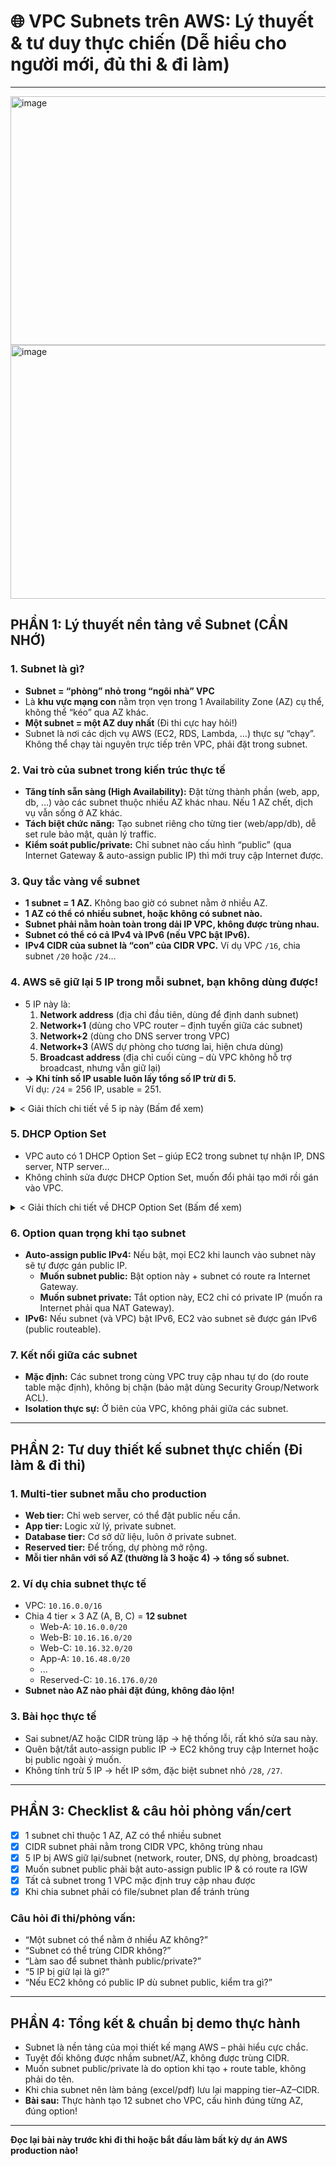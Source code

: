 # 🌐 VPC Subnets trên AWS: Lý thuyết & tư duy thực chiến (Dễ hiểu cho người mới, đủ thi & đi làm)

---
<img width="703" height="398" alt="image" src="https://github.com/user-attachments/assets/1c7118c1-56dc-4115-a565-1f2c664aad3a" />
<img width="701" height="406" alt="image" src="https://github.com/user-attachments/assets/27b30d96-08eb-4a17-aef4-9ac4e9250a66" />

## PHẦN 1: Lý thuyết nền tảng về Subnet (CẦN NHỚ)

### 1. **Subnet là gì?**
- **Subnet = “phòng” nhỏ trong “ngôi nhà” VPC**
- Là **khu vực mạng con** nằm trọn vẹn trong 1 Availability Zone (AZ) cụ thể, không thể “kéo” qua AZ khác.
- **Một subnet = một AZ duy nhất** (Đi thi cực hay hỏi!)
- Subnet là nơi các dịch vụ AWS (EC2, RDS, Lambda, …) thực sự “chạy”. Không thể chạy tài nguyên trực tiếp trên VPC, phải đặt trong subnet.

### 2. **Vai trò của subnet trong kiến trúc thực tế**
- **Tăng tính sẵn sàng (High Availability):** Đặt từng thành phần (web, app, db, …) vào các subnet thuộc nhiều AZ khác nhau. Nếu 1 AZ chết, dịch vụ vẫn sống ở AZ khác.
- **Tách biệt chức năng:** Tạo subnet riêng cho từng tier (web/app/db), dễ set rule bảo mật, quản lý traffic.
- **Kiểm soát public/private:** Chỉ subnet nào cấu hình “public” (qua Internet Gateway & auto-assign public IP) thì mới truy cập Internet được.

### 3. **Quy tắc vàng về subnet**
- **1 subnet = 1 AZ.** Không bao giờ có subnet nằm ở nhiều AZ.
- **1 AZ có thể có nhiều subnet, hoặc không có subnet nào.**
- **Subnet phải nằm hoàn toàn trong dải IP VPC, không được trùng nhau.**
- **Subnet có thể có cả IPv4 và IPv6 (nếu VPC bật IPv6).**
- **IPv4 CIDR của subnet là “con” của CIDR VPC.** Ví dụ VPC `/16`, chia subnet `/20` hoặc `/24`…

### 4. **AWS sẽ giữ lại 5 IP trong mỗi subnet, bạn không dùng được!**
- 5 IP này là:
    1. **Network address** (địa chỉ đầu tiên, dùng để định danh subnet)
    2. **Network+1** (dùng cho VPC router – định tuyến giữa các subnet)
    3. **Network+2** (dùng cho DNS server trong VPC)
    4. **Network+3** (AWS dự phòng cho tương lai, hiện chưa dùng)
    5. **Broadcast address** (địa chỉ cuối cùng – dù VPC không hỗ trợ broadcast, nhưng vẫn giữ lại)
- **→ Khi tính số IP usable luôn lấy tổng số IP trừ đi 5.**  
  Ví dụ: `/24` = 256 IP, usable = 251.
<details>
<summary>< Giải thích chi tiết về 5 ip này (Bấm để xem)</summary>

### **Tổng quan: Nền móng ẩn của mỗi Subnet**

Hãy hình dung mỗi **subnet** bạn tạo ra như một **khu phố khép kín, được quy hoạch bài bản**. AWS, với vai trò là nhà phát triển hạ tầng, đã giữ lại 5 "lô đất" chiến lược trong mỗi khu phố này để xây dựng các tiện ích chung, đảm bảo toàn bộ khu phố vận hành trơn tru và an toàn.

Việc giữ lại 5 địa chỉ IP này là một quy tắc **cố định và không thể thay đổi**.

**Phạm vi:** Quy tắc này được áp dụng ở cấp độ **SUB-NET**. Nghĩa là, dù bạn tạo ra 1 hay 100 subnet, mỗi subnet trong số đó đều sẽ có 5 địa chỉ IP này bị giữ lại.

---

### **Chi tiết về 5 thành phần và tác động của chúng**

Giả sử chúng ta có một subnet với dải IP là `10.0.1.0/24`.

#### 1. Địa chỉ Mạng (`10.0.1.0`)

* **Vai trò:** Đây là **danh tính** của subnet, giống như tên của khu phố (ví dụ: "Khu phố A"). Nó không phải là một địa chỉ cụ thể của một ngôi nhà nào, mà là địa chỉ định danh cho cả một khu vực.
* **Tác động:**
    * **Định nghĩa ranh giới:** Địa chỉ này xác định điểm bắt đầu của dải IP trong subnet.
    * **Routing:** Bảng định tuyến (Route Table) sử dụng địa chỉ này để biết rằng "tất cả các địa chỉ từ 10.0.1.0 đến 10.0.1.255 đều thuộc về khu phố này".
    * **Không thể sử dụng:** Bạn không bao giờ có thể gán địa chỉ này cho bất kỳ tài nguyên nào (EC2, RDS, v.v.).

#### 2. VPC Router / Cổng Mặc Định (`10.0.1.1`)

* **Vai trò:** Đây là **cổng ra vào duy nhất** của khu phố, do AWS quản lý. Mọi "thư từ" hay "xe cộ" (traffic) muốn đi từ trong subnet ra ngoài (Internet, VPC khác) hoặc từ ngoài vào trong đều phải đi qua cái cổng này.
* **Tác động:**
    * **Điểm trung chuyển bắt buộc:** Bất kỳ máy chủ EC2 nào trong subnet này muốn kết nối ra Internet đều phải gửi gói tin đến địa chỉ `10.0.1.1` này đầu tiên.
    * **Tính sẵn sàng cao:** Đây không phải là một máy chủ vật lý duy nhất mà là một dịch vụ có tính sẵn sàng cao và khả năng mở rộng tự động do AWS quản lý.

#### 3. Máy chủ DNS của Amazon (`10.0.1.2`)

* **Vai trò:** Đây là **"bốt thông tin" hoặc "danh bạ điện thoại" nội bộ** của khu phố. Nó có hai chức năng chính:
    1.  Giúp các máy chủ trong subnet phân giải tên miền công cộng (ví dụ: `google.com`).
    2.  Giúp các máy chủ trong cùng VPC phân giải tên miền riêng tư của nhau (ví dụ: phân giải hostname `ip-10-0-1-50.ec2.internal`).
* **Tác động:**
    * **Phân giải tên miền hiệu quả:** Việc có một máy chủ DNS ngay trong subnet giúp giảm độ trễ và đảm bảo các tài nguyên có thể "tìm thấy" nhau một cách nhanh chóng.
    * **Nền tảng của DHCP Option Set:** DHCP Option Set mặc định sẽ chỉ cho các máy chủ EC2 sử dụng địa chỉ `10.0.1.2` này làm DNS server.

#### 4. Dành cho tương lai (`10.0.1.3`)

* **Vai trò:** Đây là một **"lô đất trống"** mà AWS đã giữ lại để phòng trường hợp trong tương lai họ muốn triển khai thêm một dịch vụ mạng mới ở cấp độ subnet.
* **Tác động:**
    * **Không khả dụng:** Đơn giản là bạn không thể sử dụng địa chỉ này. Nó làm giảm đi một địa chỉ trong tổng số IP khả dụng của bạn.

#### 5. Địa chỉ Broadcast (`10.0.1.255`)

* **Vai trò:** Trong mạng truyền thống, đây là địa chỉ dùng để **gửi một gói tin đến tất cả các thiết bị** trong cùng một mạng, giống như một hệ thống "loa phát thanh" công cộng.
* **Tác động:**
    * **Bị vô hiệu hóa:** AWS **không hỗ trợ** giao thức broadcast trong VPC để tăng cường bảo mật và tránh các vấn đề về "bão broadcast" (broadcast storm).
    * **Không thể sử dụng:** Vì tính năng này không được hỗ trợ, AWS giữ lại địa chỉ này để đảm bảo không ai có thể sử dụng nó sai mục đích.

---

### **Tóm tắt tác động chung lên Subnet**

1.  **Giảm số lượng IP khả dụng:** Đây là tác động rõ ràng nhất. Khi bạn tính toán số lượng máy chủ có thể đặt trong một subnet, bạn phải luôn lấy tổng số IP của dải CIDR đó **trừ đi 5**. Một subnet `/24` (256 IP) chỉ có 251 IP để bạn sử dụng.
2.  **Cung cấp các chức năng mạng cốt lõi:** 5 địa chỉ này không chỉ làm giảm IP mà còn là nền tảng cung cấp các dịch vụ thiết yếu (định tuyến, DNS) giúp subnet hoạt động như một thực thể mạng hoàn chỉnh.
3.  **Đảm bảo tính nhất quán và bảo mật:** Việc giữ lại các địa chỉ này tạo ra một kiến trúc mạng đồng nhất và có thể dự đoán được trên toàn bộ nền tảng AWS, đồng thời loại bỏ các giao thức kém an toàn như broadcast.

</details>

### 5. **DHCP Option Set**
- VPC auto có 1 DHCP Option Set – giúp EC2 trong subnet tự nhận IP, DNS server, NTP server…
- Không chỉnh sửa được DHCP Option Set, muốn đổi phải tạo mới rồi gán vào VPC.
<details>
<summary>< Giải thích chi tiết về DHCP Option Set (Bấm để xem)</summary>

---

### DHCP Option Set là gì?

Nếu VPC là một khu mạng ảo riêng, thì **DHCP Option Set** chính là **bộ quy tắc cấu hình mạng mặc định** được áp dụng cho toàn bộ khu vực đó. Nó là một tập hợp các thông số mà giao thức DHCP (Dynamic Host Configuration Protocol) sẽ cung cấp tự động cho các máy chủ (EC2) mới được khởi tạo bên trong VPC.

Mục tiêu chính của DHCP Option Set là **đơn giản hóa việc cấu hình mạng** và đảm bảo tính nhất quán cho toàn bộ hệ thống.



---
### Các tùy chọn (Options) chính

Một DHCP Option Set bao gồm nhiều tùy chọn, nhưng đây là những tùy chọn quan trọng nhất:

* **Máy chủ DNS (`domain-name-servers`)**
    * **Chức năng:** Chỉ định máy chủ DNS mà các EC2 sẽ dùng để phân giải tên miền (ví dụ: biến `google.com` thành địa chỉ IP).
    * **Mặc định của AWS:** `AmazonProvidedDNS`, một dịch vụ đặc biệt có thể phân giải cả tên miền công cộng và tên miền riêng tư của các EC2 khác trong cùng VPC.
    * **Tùy chỉnh:** Bạn có thể thay bằng DNS của công ty hoặc DNS công cộng như `8.8.8.8`.

* **Tên Miền (`domain-name`)**
    * **Chức năng:** Gán một tên miền mặc định cho các máy chủ, giúp tạo thành Tên miền Đầy đủ (FQDN). Ví dụ: `server-1.mycompany.local`.

* **Máy chủ Thời gian NTP (`ntp-servers`)**
    * **Chức năng:** Chỉ định máy chủ thời gian để các EC2 đồng bộ giờ giấc. Điều này rất quan trọng cho việc ghi log và bảo mật.

---
### Tại sao không thể chỉnh sửa trực tiếp?

Đây là một quy tắc thiết kế quan trọng của AWS nhằm đảm bảo **an toàn và nhất quán**.

Việc cho phép sửa đổi trực tiếp một DHCP Option Set đang được sử dụng có thể gây ra sự cố mất kết nối mạng trên diện rộng nếu có lỗi xảy ra. Do đó, quy trình an toàn là:

1.  **Tạo một DHCP Option Set mới** với cấu hình bạn muốn.
2.  **Gán (associate)** set mới này vào VPC để thay thế cho set cũ.

---
### Khi nào cần quan tâm?

Bạn chỉ thực sự cần tạo một DHCP Option Set tùy chỉnh trong các trường hợp sau:

* **Môi trường Lai (Hybrid Cloud):** Khi bạn muốn máy chủ trên AWS "thấy" và giao tiếp được với các máy chủ ở văn phòng công ty bằng tên miền nội bộ.
* **Tích hợp Active Directory:** Khi các máy chủ Windows cần gia nhập vào miền (domain) của công ty.
* **Tuân thủ chính sách nội bộ:** Khi công ty yêu cầu sử dụng máy chủ DNS hoặc NTP riêng.

</details>



### 6. **Option quan trọng khi tạo subnet**
- **Auto-assign public IPv4:** Nếu bật, mọi EC2 khi launch vào subnet này sẽ tự được gán public IP.
    - **Muốn subnet public:** Bật option này + subnet có route ra Internet Gateway.
    - **Muốn subnet private:** Tắt option này, EC2 chỉ có private IP (muốn ra Internet phải qua NAT Gateway).
- **IPv6:** Nếu subnet (và VPC) bật IPv6, EC2 vào subnet sẽ được gán IPv6 (public routeable).

### 7. **Kết nối giữa các subnet**
- **Mặc định:** Các subnet trong cùng VPC truy cập nhau tự do (do route table mặc định), không bị chặn (bảo mật dùng Security Group/Network ACL).
- **Isolation thực sự:** Ở biên của VPC, không phải giữa các subnet.

---

## PHẦN 2: Tư duy thiết kế subnet thực chiến (Đi làm & đi thi)

### 1. **Multi-tier subnet mẫu cho production**
- **Web tier:** Chỉ web server, có thể đặt public nếu cần.
- **App tier:** Logic xử lý, private subnet.
- **Database tier:** Cơ sở dữ liệu, luôn ở private subnet.
- **Reserved tier:** Để trống, dự phòng mở rộng.
- **Mỗi tier nhân với số AZ (thường là 3 hoặc 4) → tổng số subnet.**

### 2. **Ví dụ chia subnet thực tế**
- VPC: `10.16.0.0/16`
- Chia 4 tier × 3 AZ (A, B, C) = **12 subnet**
    - Web-A: `10.16.0.0/20`
    - Web-B: `10.16.16.0/20`
    - Web-C: `10.16.32.0/20`
    - App-A: `10.16.48.0/20`
    - ...
    - Reserved-C: `10.16.176.0/20`
- **Subnet nào AZ nào phải đặt đúng, không đảo lộn!**

### 3. **Bài học thực tế**
- Sai subnet/AZ hoặc CIDR trùng lặp → hệ thống lỗi, rất khó sửa sau này.
- Quên bật/tắt auto-assign public IP → EC2 không truy cập Internet hoặc bị public ngoài ý muốn.
- Không tính trừ 5 IP → hết IP sớm, đặc biệt subnet nhỏ `/28`, `/27`.

---

## PHẦN 3: Checklist & câu hỏi phỏng vấn/cert

- [x] 1 subnet chỉ thuộc 1 AZ, AZ có thể nhiều subnet
- [x] CIDR subnet phải nằm trong CIDR VPC, không trùng nhau
- [x] 5 IP bị AWS giữ lại/subnet (network, router, DNS, dự phòng, broadcast)
- [x] Muốn subnet public phải bật auto-assign public IP & có route ra IGW
- [x] Tất cả subnet trong 1 VPC mặc định truy cập nhau được
- [x] Khi chia subnet phải có file/subnet plan để tránh trùng

### **Câu hỏi đi thi/phỏng vấn:**
- “Một subnet có thể nằm ở nhiều AZ không?”
- “Subnet có thể trùng CIDR không?”
- “Làm sao để subnet thành public/private?”
- “5 IP bị giữ lại là gì?”
- “Nếu EC2 không có public IP dù subnet public, kiểm tra gì?”

---

## PHẦN 4: Tổng kết & chuẩn bị demo thực hành

- Subnet là nền tảng của mọi thiết kế mạng AWS – phải hiểu cực chắc.
- Tuyệt đối không được nhầm subnet/AZ, không được trùng CIDR.
- Muốn subnet public/private là do option khi tạo + route table, không phải do tên.
- Khi chia subnet nên làm bảng (excel/pdf) lưu lại mapping tier–AZ–CIDR.
- **Bài sau:** Thực hành tạo 12 subnet cho VPC, cấu hình đúng từng AZ, đúng option!

---

**Đọc lại bài này trước khi đi thi hoặc bắt đầu làm bất kỳ dự án AWS production nào!**
